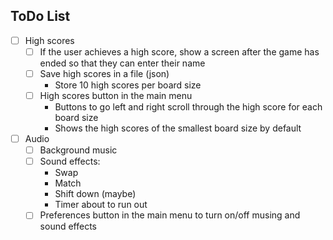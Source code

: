 ## ToDo List
* [ ] High scores
  * [ ] If the user achieves a high score, show a screen after the game has ended so that they can enter their name
  * [ ] Save high scores in a file (json)
    * Store 10 high scores per board size
  * [ ] High scores button in the main menu
    * Buttons to go left and right scroll through the high score for each board size
    * Shows the high scores of the smallest board size by default
* [ ] Audio
  * [ ] Background music
  * [ ] Sound effects:
    * Swap
    * Match
    * Shift down (maybe)
    * Timer about to run out
  * [ ] Preferences button in the main menu to turn on/off musing and sound effects
